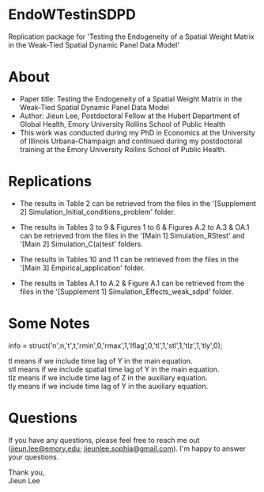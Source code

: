 # EndoWTestinSDPD
Replication package for 'Testing the Endogeneity of a Spatial Weight Matrix in the Weak-Tied Spatial Dynamic Panel Data Model'


# About
- Paper title: Testing the Endogeneity of a Spatial Weight Matrix in the Weak-Tied Spatial Dynamic Panel Data Model
- Author: Jieun Lee, Postdoctoral Fellow at the Hubert Department of Global Health, Emory University Rollins School of Public Health
- This work was conducted during my PhD in Economics at the University of Illinois Urbana-Champaign and continued during my postdoctoral training at the Emory University Rollins School of Public Health.


# Replications
- The results in Table 2 can be retrieved from the files in the '[Supplement 2] Simulation_Initial_conditions_problem' folder.

- The results in Tables 3 to 9 & Figures 1 to 6 & Figures A.2 to A.3 & OA.1 can be retrieved from the files in the '[Main 1] Simulation_RStest' and '[Main 2] Simulation_C(a)test' folders.

- The results in Tables 10 and 11 can be retrieved from the files in the '[Main 3] Empirical_application' folder.

- The results in Tables A.1 to A.2 & Figure A.1 can be retrieved from the files in the '[Supplement 1] Simulation_Effects_weak_sdpd' folder.


# Some Notes
info = struct('n',n,'t',t,'rmin',0,'rmax',1,'lflag',0,'tl',1,'stl',1,'tlz',1,'tly',0); 

tl means if we include time lag of Y in the main equation. <br>
stl means if we include spatial time lag of Y in the main equation. <br>
tlz means if we include time lag of Z in the auxiliary equation. <br>
tly means if we include time lag of Y in the auxiliary equation. <br>


# Questions
If you have any questions, please feel free to reach me out (jieun.lee@emory.edu; jieunlee.sophia@gmail.com). I'm happy to answer your questions.


Thank you, <br>
Jieun Lee
